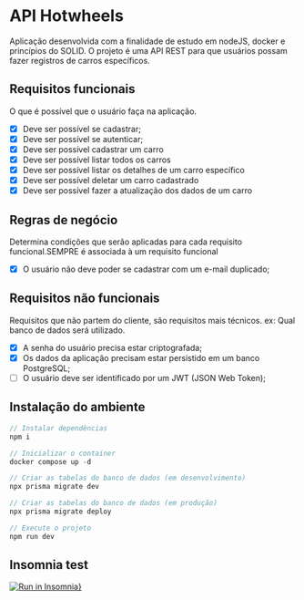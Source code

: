 # API Hotwheels
Aplicação desenvolvida com a finalidade de estudo em nodeJS, docker e princípios do SOLID.
O projeto é uma API REST para que usuários possam fazer registros de carros específicos.

## Requisitos funcionais
O que é possível que o usuário faça na aplicação.

- [x] Deve ser possível se cadastrar;
- [x] Deve ser possível se autenticar;
- [x] Deve ser possível cadastrar um carro
- [x] Deve ser possível listar todos os carros
- [x] Deve ser possível listar os detalhes de um carro específico
- [x] Deve ser possível deletar um carro cadastrado
- [x] Deve ser possível fazer a atualização dos dados de um carro

## Regras de negócio
Determina condições que serão aplicadas para cada requisito funcional.SEMPRE é associada à um requisito funcional

- [x] O usuário não deve poder se cadastrar com um e-mail duplicado;


## Requisitos não funcionais
Requisitos que não partem do cliente, são requisitos mais técnicos. ex: Qual banco de dados será utilizado.

- [x] A senha do usuário precisa estar criptografada;
- [x] Os dados da aplicação precisam estar persistido em um banco PostgreSQL;
- [ ] O usuário deve ser identificado por um JWT (JSON Web Token);

## Instalação do ambiente
```js
// Instalar dependências
npm i

// Inicializar o container
docker compose up -d

// Criar as tabelas do banco de dados (em desenvolvimento)
npx prisma migrate dev

// Criar as tabelas do banco de dados (em produção)
npx prisma migrate deploy

// Execute o projeto
npm run dev
```

## Insomnia test
[![Run in Insomnia}](https://insomnia.rest/images/run.svg)](https://insomnia.rest/run/?label=API-hotwheels&uri=https%3A%2F%2Fraw.githubusercontent.com%2FRenanFachin%2FAPI_HotWheels%2Fmain%2Fapi-hotwheels-insomnia-export.json%3Ftoken%3DGHSAT0AAAAAABV4J7KLL3HN4TCH52ATHE6KZPPHHDQ)